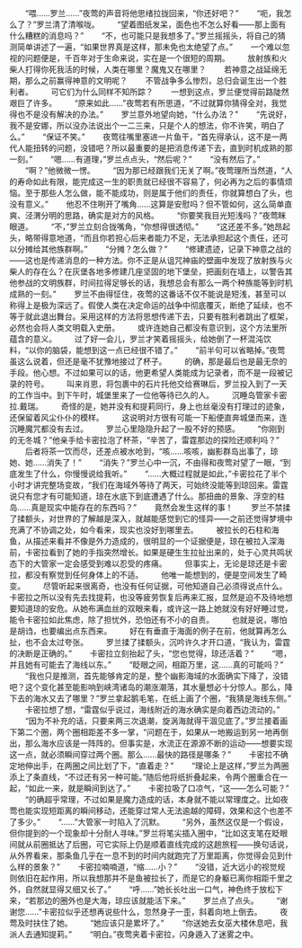 　　“喂……罗兰……”夜莺的声音将他思绪拉拢回来，“你还好吧？”
　　“呃，我怎么了？”罗兰清了清喉咙。
　　“望着图纸发呆，面色也不怎么好看——那上面有什么糟糕的消息吗？”
　　“不，也可能只是我想多了。”罗兰摇摇头，将自己的猜测简单讲述了一遍，“如果世界真是这样，那未免也太绝望了点。”
　　一个难以忽视的问题便是，千百年对于生命来说，实在是一个很短的周期。
　　放射族和火柴人打得你死我活的时候，人类在哪里？魔鬼又在哪里？
　　若神意之战延绵无期，那么之前赢得神意的文明呢？
　　不管战争多么惨烈，总归会诞生出一个胜利者。
　　可它们为什么同样不知所踪？
　　一想到这点，罗兰便觉得前路陡然艰巨了许多。
　　“原来如此……”夜莺若有所思道，“不过就算你猜得全对，我觉得也不是没有解决的办法。”
　　罗兰意外地望向她，“什么办法？”
　　“先说好，我不是安娜，所以没办法说出个一二三来，只是个人的想法，你不许笑，明白了么。”
　　“保证不笑。”
　　夜莺往嘴里塞进一片鱼干，“首先得承认，这不是一两代人能扭转的问题，没错吧？所以最重要的是把消息传递下去，直到时机成熟的那一刻。”
　　“嗯……有道理，”罗兰点点头，“然后呢？”
　　“没有然后了。”
　　“啊？”他微微一愣。
　　“因为那已经跟我们无关了啊。”夜莺理所当然道，“人的寿命如此有限，能完成这一生的职责就已经很不容易了，何必再为之后的事情烦恼。至于那些人怎么做，能不能成功，则是属于他们的责任，你就算想白了头，也没有意义。”
　　他忍不住咧开了嘴角……这算是安慰吗？但不管如何，这么简单直爽、泾渭分明的思路，确实是对方的风格。
　　“你要笑我目光短浅吗？”夜莺眯眼道。
　　“不，”罗兰立刻合拢嘴角，“你想得很透彻。”
　　“这还差不多。”她昂起头，略带得意地道，“而且你若担心后来者能力不足，无法承担起这个责任，还可以分摊给其他族群啊。”
　　“分摊？怎么做？”
　　“修建遗迹，记录下神意之战的——这也是传递消息的一种方法。你不正是从诅咒神庙的壁画中发现了放射族与火柴人的存在么？在灰堡各地多修建几座坚固的地下堡垒，把画刻在墙上，以警告其他参战的文明族群，时间拉得足够长的话，我想总会有那么一两个种族能等到时机成熟的一刻。”
　　罗兰不由得怔住，夜莺的这番话不仅不能说是短浅，甚至可以称得上是极为深远了。假使人类在决定命运的战争中彻底覆灭，断绝了延续，也不等于就此退出舞台。采用这样的方法将思想传递下去，只要有胜利者跳出了框架，必然也会将人类文明载入史册。
　　或许连她自己都没有意识到，这个方法里所蕴含的意义。
　　过了好一会儿，罗兰才笑着摇摇头，给她倒了一杯混沌饮料，“以你的脑袋，能想到这一点已经很不错了。”
　　“前半句可以省略掉。”夜莺虽这么说着，但还是毫不犹豫地接过了杯子。
　　的确，那是最后也是最无奈的手段。他心想。不过如果可以的话，他更希望人类能成为记录者，而不是一段被记录的符号。
　　叫来肖恩，将包裹中的石片托他交给赛琳后，罗兰投入到了一天的工作当中。到下午时，城堡里来了一位他等待已久的人。
　　沉睡岛管家卡密拉.戴瑞。
　　奇怪的是，她并没有和提莉同行，身上也丝毫没有打理过的迹象，还保留着风尘仆仆的模样。
　　这说明对方很有可能一下船便直奔城堡而来，连沉睡魔咒都没有去过。
　　罗兰心里隐隐升起了一股不好的预感。
　　“你刚到的无冬城？”他亲手给卡密拉泡了杯茶，“辛苦了，雷霆那边的探险还顺利吗？”
　　后者将茶一饮而尽，还差点被水呛到，“咳……咳咳，幽影群岛出事了，琼她、她……消失了！”
　　“消失？”罗兰心中一沉，不由得和夜莺对望了一眼，“到底发生了什么，你慢慢说给我听。”
　　“……大概过程就是如此，”卡密拉花了半个小时才讲完整场变故，“我们在海域外等待了两天，可始终没能等到琼回来。雷霆说只有您才有可能知道，琼在水底下到底遭遇了什么。那扭曲的景象、浮空的柱岛……真是现实中能存在的东西吗？”
　　竟然会发生这样的事！
　　罗兰不禁揉了揉额头，对世界的了解越是深入，就越能感觉到它的怪异——之前还觉得梦境中充满了不协调之处，如今看来，现实也没好到哪里去。
　　被拉长的石柱和海鱼，从描述来看并不像是外力造成的，很明显的一个证据便是，琼在被拉入深海前，卡密拉看到了她的手指突然增长。如果是硬生生拉扯出来的，处于心灵共鸣状态下的大管家一定会感受到难以忍受的疼痛。
　　但事实上，无论是琼还是卡密拉，都没有察觉到任何身体上的不适。
　　他唯一能想到的，便是空间发生了畸变。
　　尽管听起来很离奇，也没有任何证据，可他知道自己必须得说点什么。卡密拉之所以没有先去找提莉，也没等疲劳恢复后再来汇报，显然是迫不及待地想要知道琼的安危。从她布满血丝的双眼来看，或许这一路上她就没有好好睡过觉，能令卡密拉如此焦虑，除了担忧外，恐怕还有不小的自责。
　　也就是说，哪怕是胡诌，也要编出点东西来。
　　好在有垂直于海面的例子在前，他就算再怎么扯，也不会太过夸张。
　　罗兰揉了揉额头，沉吟许久才开口道，“我认为，雷霆的决断是正确的。”
　　卡密拉立刻抬起了头，“您也觉得，琼还活着？”
　　“嗯，并且她有可能去了海线以东。”
　　“眨眼之间，相距万里，这……真的可能吗？”
　　“我也只是推测，首先能够肯定的是，整个幽影海域的水面确实下降了，没错吧？这个变化甚至能影响到峡湾诸岛的潮涨潮落，其水量想必十分惊人。那么，降下去的海水又去了哪里？”罗兰拿起鹅毛笔，在纸上画了个圈，“我猜是海线东侧。”
　　卡密拉想了想，“雷霆似乎说过，海线附近的海水确实是向着西边流动的。”
　　“因为不补充的话，只要来两三次退潮，旋涡海就得干涸见底了。”罗兰接着画下第二个圈，两个圈相距差不多一掌，“问题在于，如果从一地搬运到另一地再倒出，那么海水应该是一阵阵的。但事实是，水流正在源源不断的运动——想要实现这一点，就必须瞬间穿过两个圈。那么……最快的路径是哪条？”
　　卡密拉不确定地伸出手，在两圈之间比划了下，“直着走？”
　　“理论上是这样，”罗兰为两圈添上了条直线，“不过还有另一种可能。”随后他将纸折叠起来，令两个圈重合在一起，“如此一来，就是瞬间到达了。”
　　卡密拉吸了口凉气，“这——怎么可能？”
　　“的确超乎常理，不过如果是魔力造成的话，本身就不能以常理度之。比如夜莺也能实现短距离的瞬间移动，还能穿过常人无法逾越的障碍，效果和这个也差不了多少。”
　　“……”大管家一时陷入了沉默。
　　“另外，虽然这仅是一个假设，但你提到的一个现象却十分耐人寻味。”罗兰将笔尖插入圈中，“比如这支笔在眨眼间就从前圈抵达了后圈，可它实际上仍是顺着直线完成的这趟旅程——换句话说，从外界看来，那条鱼几乎在一息不到的时间内就跑完了万里距离，你觉得会见到什么样的景象？”
　　卡密拉喃喃道，“缩……小？”
　　“没错，近大远小的视觉规则依旧在起作用，所以我想那并不是鱼被拉长了，而是它的身躯已离你相距千里之外，自然就显得又细又长了。”
　　“呼……”她长长吐出一口气，神色终于放松下来，“若那边的圈外也是大海，琼应该就能活下来。”
　　罗兰点了点头。
　　“谢谢您……”卡密拉似乎还想再说些什么，忽然身子一歪，斜着向地上倒去。
　　夜莺及时扶住了她。
　　“她应该只是累坏了。”
　　“你送她去女巫大楼休息吧，我派人去通知提莉。”
　　“明白。”夜莺夹着卡密拉，闪身遁入了迷雾之中。